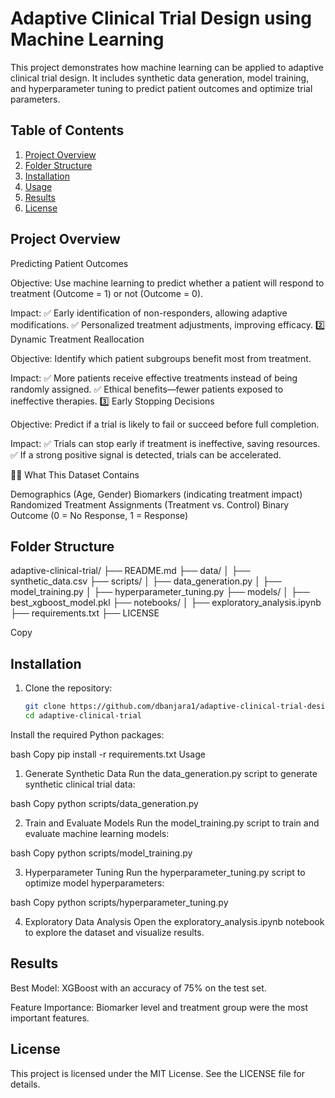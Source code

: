 # Adaptive Clinical Trial Design using Machine Learning

This project demonstrates how machine learning can be applied to adaptive clinical trial design. It includes synthetic data generation, model training, and hyperparameter tuning to predict patient outcomes and optimize trial parameters.

## Table of Contents
1. [Project Overview](#project-overview)
2. [Folder Structure](#folder-structure)
3. [Installation](#installation)
4. [Usage](#usage)
5. [Results](#results)
6. [License](#license)

## Project Overview

Predicting Patient Outcomes

Objective: Use machine learning to predict whether a patient will respond to treatment (Outcome = 1) or not (Outcome = 0).

Impact:
✅ Early identification of non-responders, allowing adaptive modifications.
✅ Personalized treatment adjustments, improving efficacy.
2️⃣ Dynamic Treatment Reallocation

Objective: Identify which patient subgroups benefit most from treatment.

Impact:
✅ More patients receive effective treatments instead of being randomly assigned.
✅ Ethical benefits—fewer patients exposed to ineffective therapies.
3️⃣ Early Stopping Decisions

Objective: Predict if a trial is likely to fail or succeed before full completion.

Impact:
✅ Trials can stop early if treatment is ineffective, saving resources.
✅ If a strong positive signal is detected, trials can be accelerated.

🧑‍🔬 What This Dataset Contains

Demographics (Age, Gender)
Biomarkers (indicating treatment impact)
Randomized Treatment Assignments (Treatment vs. Control)
Binary Outcome (0 = No Response, 1 = Response)

## Folder Structure

adaptive-clinical-trial/
├── README.md
├── data/
│ ├── synthetic_data.csv
├── scripts/
│ ├── data_generation.py
│ ├── model_training.py
│ ├── hyperparameter_tuning.py
├── models/
│ ├── best_xgboost_model.pkl
├── notebooks/
│ ├── exploratory_analysis.ipynb
├── requirements.txt
├── LICENSE

Copy

## Installation
1. Clone the repository:
   ```bash
   git clone https://github.com/dbanjara1/adaptive-clinical-trial-design-ML.git
   cd adaptive-clinical-trial
Install the required Python packages:

bash
Copy
pip install -r requirements.txt
Usage
1. Generate Synthetic Data
Run the data_generation.py script to generate synthetic clinical trial data:

bash
Copy
python scripts/data_generation.py

2. Train and Evaluate Models
Run the model_training.py script to train and evaluate machine learning models:

bash
Copy
python scripts/model_training.py

3. Hyperparameter Tuning
Run the hyperparameter_tuning.py script to optimize model hyperparameters:

bash
Copy
python scripts/hyperparameter_tuning.py

4. Exploratory Data Analysis
Open the exploratory_analysis.ipynb notebook to explore the dataset and visualize results.

## Results

Best Model: XGBoost with an accuracy of 75% on the test set.

Feature Importance: Biomarker level and treatment group were the most important features.

## License

This project is licensed under the MIT License. See the LICENSE file for details.
